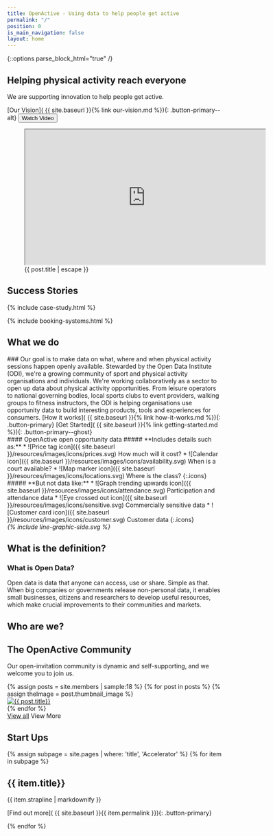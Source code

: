 ```yaml
---
title: OpenActive - Using data to help people get active
permalink: "/"
position: 0
is_main_navigation: false
layout: home
---
```


{::options parse_block_html="true" /}

<!--  ---------------->
<!-- HERO BLOCK -->
<!--   ---------------->
<article class="hero--home">

<!-- <nav class="hero_tab_nav"> -->
<!-- <div class="hero-tab" data-tab="h1"></div> -->
<!-- <div class="hero-tab" data-tab="h2"></div> -->
<!-- <div class="hero-tab" data-tab="h3"></div> -->
<!-- </nav> -->

<div class="content">

# Helping physical activity reach everyone

We are supporting innovation to help people get active.

\[Our Vision\]( {{ site.baseurl }}{% link our-vision.md %}){: .button-primary--alt}
<button id="play-button" class="button-primary--alt">Watch Video</button>
</div>
<figure id="introduction-vid"  role="group" aria-labelledby="open-active-video">

<div class="mask"></div>
<iframe id="video" title="OpenActive intro video" width="560" height="315"  src="https://www.youtube.com/embed/a2FdmspmCNk?showinfo=0&rel=0&enablejsapi=1" allowfullscreen ></iframe>

<figcaption id="open-active-video" class="hidden" >{{ post.title | escape }}</figcaption>
</figure>

</article>

<!--  ---------------->
<!-- CASE STUDIES -->
<!--  ---------------->
<article class="title-row">
<h2 class="sub-heading-two margin-top">Success Stories</h2>
{% include case-study.html %}
</article>

<!--  ---------------->
<!-- BOOKING SYSTEMS -->
<!--  ---------------->
{% include booking-systems.html %}
 <!--  ---------------->
<!-- WHAT WE DO -->
<!--  ---------------->
<article class="title-row what-we-do">
<h2 class="sub-heading-two">What we do</h2>
<div class="two twoleft">
 ### Our goal is to make data on what, where and when physical activity sessions happen openly available.
 Stewarded by the Open Data Institute (ODI), we're a growing community of sport and physical activity organisations and individuals. We're working collaboratively as a sector to open up data about physical activity opportunities.
 From leisure operators to national governing bodies, local sports clubs to event providers, walking groups to fitness instructors, the ODI is helping organisations use opportunity data to build interesting products, tools and experiences for consumers.
 [How it works]( {{ site.baseurl }}{% link how-it-works.md %}){: .button-primary} [Get Started]( {{ site.baseurl }}{% link getting-started.md %}){: .button-primary--ghost}
 </div>
<div class="two twoleft">
 #### OpenActive open opportunity data
 ##### **Includes details such as:**
 * ![Price tag icon]({{ site.baseurl }}/resources/images/icons/prices.svg) How much will it cost?
 * ![Calendar icon]({{ site.baseurl }}/resources/images/icons/availability.svg)  When is a court available?
 * ![Map marker icon]({{ site.baseurl }}/resources/images/icons/locations.svg)  Where is the class? 
{:.icons}
 ##### **But not data like:**
 * ![Graph trending upwards icon]({{ site.baseurl }}/resources/images/icons/attendance.svg)  Participation and attendance data
 * ![Eye crossed out icon]({{ site.baseurl }}/resources/images/icons/sensitive.svg)  Commercially sensitive data
 * ![Customer card icon]({{ site.baseurl }}/resources/images/icons/customer.svg)  Customer data
{:.icons}
 </div>
<i class="line-graphic">{% include line-graphic-side.svg %}</i>
</article>


<!--  ---------------->
<!-- OPEN DATA ILLUSTRATION -->
<!--  ---------------->
<article class="title-row">
<h2 class="sub-heading-two">What is the definition?</h2>
<div class="one">

<h3>What is Open Data?</h3>
<p class="reset-style">
Open data is data that anyone can access, use or share. Simple as that. When big companies or governments release non-personal data, it enables small businesses, citizens and researchers to develop useful resources, which make crucial improvements to their communities and markets.</p>
</div>
</article>

<!--  ---------------->
<!-- Community -->
<!--  ---------------->
<article class="title-row">
<h2 class="sub-heading-two">Who are we?</h2>
<div class="one">

## The OpenActive Community

Our open-invitation community is dynamic and self-supporting, and we welcome you to join us.

</div>
</article>
<article>
<div class="one freegrid-six">
{% assign posts = site.members | sample:18 %}
{% for post in posts %}
{% assign theImage = post.thumbnail_image %}
<div class="mobile-hide-content" data-tab="{{ forloop.index }}" markdown="0" >
<a href="{{ post.url | relative_url }}"><img role="logo" src="{{ theImage  | relative_url}}" alt="{{ post.title}}" /></a>
</div>
{% endfor %}
</div>
<div class="one buttons">
<a class="button-primary" href="{% link community.md %}">View all</a>
<a class="button-primary--ghost mobile-show">View More</a>
</div>
</article>

<!--  ---------------->
<!-- CALL TO ACTION BLOCKS -->
<!--  ---------------->
<!--
<article class="call_to_action">
<div class="subgrid">
<div class="three">

#### Getting Started

Take the first step and switch on open data publishing in your booking system.

\[Getting Started\]( {{ site.baseurl }}{% link getting-started.md %}){: .button-primary}

</div>
<div class="three">

#### Developer

Get stuck into the docs and start using or publishing data today!

\[Developer\]( {{ site.baseurl }}{% link developer.md %}){: .button-primary}

</div>
<div class="three">

#### Community

What's happening in the community, and how you can get involved!

\[Community\]( {{ site.baseurl }}{% link community.md %}){: .button-primary}

</div>
</div>
</article>
-->

<!--  ---------------->
<!-- ACCELERATOR BLOCKS -->
<!--  ---------------->
<article class="call_to_action--full-width">
<h2 class="sub-heading-two">Start Ups</h2>
<div class="one">

{% assign subpage = site.pages | where: 'title', 'Accelerator' %}
{% for item in subpage %}

## {{ item.title}}

{{ item.strapline | markdownify }}

\[Find out more\]( {{ site.baseurl }}{{ item.permalink }}){: .button-primary}

</div>
<figure>
<div class="mask"></div>
<div class="image" style="background: url({{ site.baseurl }}{{ item.thumbnail_image }})center center / cover no-repeat;"></div>
</figure>
{% endfor %}
</article>

<!--  ---------------->
<!-- NEWS BLOCK -->
<!--  ---------------->

<!--

<article class="post-list title-row">
<h2 class="sub-heading-two"> Latest News</h2>
{% assign thePosts = site.posts | where: "is_featured", "true" %}
{% for post in thePosts limit:2 %}
<div class="two" id="post-{{ forloop.index }}">
<figure role="group">
<a href="{{ post.url | relative_url }}">
<img src="{{post.thumbnail_image | relative_url}}" alt="{{ post.title | escape }}-post-thumbnail">
</a>
</figure>
<h4>{{ post.title | escape }}</h4>
<div class="subgrid brand-one-b">
<div class="two twoleft">
{{ post.excerpt }}
<a class="link" href="{{ post.url | relative_url }}">Read Post</a>
</div>
<div class="two twoleft">
<div markdown="0" class="share-page">
<a role="button" href="https://plus.google.com/share?url={{ site.url }}{{ post.url }}" role="button" standalone="true" rel="nofollow" target="_blank" title="Share on Google+"><span class="hidden" aria-hidden="true">Share to  Google</span>{% include googleplus.svg %}</a>
<a role="button" href="https://twitter.com/intent/tweet?text={{ post.title }}&url={{ site.url }}{{ post.url }}&via={{ site.twitter_username }}&related={{ site.twitter_username }}" role="button" standalone="true" rel="nofollow" target="_blank" title="Share on Twitter"><span class="hidden" aria-hidden="true">Share to Twitter</span>{% include twitter.svg %}</a>
<a role="button" href="https://facebook.com/sharer.php?u={{ site.url }}{{ post.url }}" role="button" standalone="true" rel="nofollow" target="_blank" title="Share on Facebook"><span class="hidden" aria-hidden="true">Share to  Facebook</span>{% include facebook.svg %}</a>

</div>
{% assign date_format = site.minima.date_format | default: "%b %-d, %Y" %}
{{ post.date | date: date_format}}
{: .meta}

{{post.author}}
</div>
</div>
</div>
{% endfor %}
</article>

-->